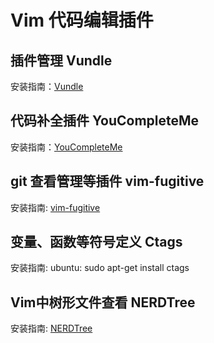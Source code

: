 # Vim 代码编辑插件

## 插件管理 Vundle
安装指南：[Vundle](https://github.com/VundleVim/Vundle.vim)

## 代码补全插件 YouCompleteMe
安装指南：[YouCompleteMe](https://github.com/Valloric/YouCompleteMe)

## git 查看管理等插件 vim-fugitive
安装指南: [vim-fugitive](https://github.com/tpope/vim-fugitive)

## 变量、函数等符号定义 Ctags
安装指南: ubuntu: sudo apt-get install ctags

## Vim中树形文件查看 NERDTree
安装指南: [NERDTree](https://github.com/scrooloose/nerdtree)
